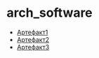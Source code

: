 # arch_software

- [Артефакт1](./artefact1.md)
- [Артефакт2](./artefact2.md)
- [Артефакт3](./artefact3.md)